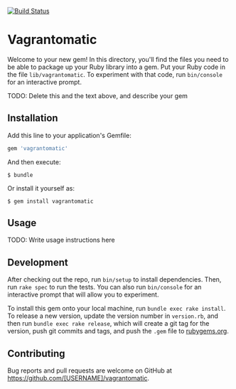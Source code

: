 [![Build Status](https://travis-ci.org/GeoffWilliams/vagrantomatic.svg?branch=master)](https://travis-ci.org/GeoffWilliams/vagrantomatic)
# Vagrantomatic

Welcome to your new gem! In this directory, you'll find the files you need to be able to package up your Ruby library into a gem. Put your Ruby code in the file `lib/vagrantomatic`. To experiment with that code, run `bin/console` for an interactive prompt.

TODO: Delete this and the text above, and describe your gem

## Installation

Add this line to your application's Gemfile:

```ruby
gem 'vagrantomatic'
```

And then execute:

    $ bundle

Or install it yourself as:

    $ gem install vagrantomatic

## Usage

TODO: Write usage instructions here

## Development

After checking out the repo, run `bin/setup` to install dependencies. Then, run `rake spec` to run the tests. You can also run `bin/console` for an interactive prompt that will allow you to experiment.

To install this gem onto your local machine, run `bundle exec rake install`. To release a new version, update the version number in `version.rb`, and then run `bundle exec rake release`, which will create a git tag for the version, push git commits and tags, and push the `.gem` file to [rubygems.org](https://rubygems.org).

## Contributing

Bug reports and pull requests are welcome on GitHub at https://github.com/[USERNAME]/vagrantomatic.
